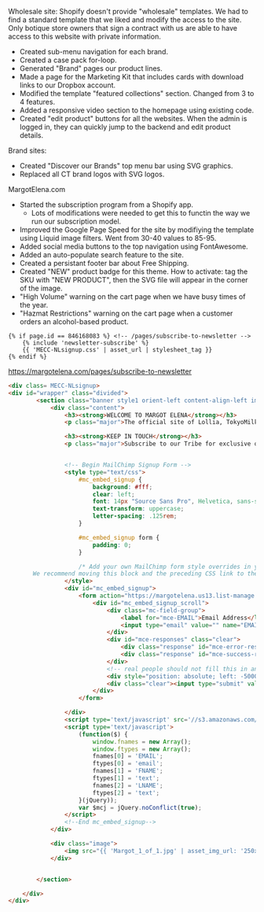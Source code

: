 <!-- TITLE: Burwell -->
<!-- SUBTITLE: Things I've worked on here. -->

Wholesale site: Shopify doesn't provide "wholesale" templates. We had to find a standard template that we liked and modify the access to the site. Only botique store owners that sign a contract with us are able to have access to this website with private information.

* Created sub-menu navigation for each brand.
* Created a case pack for-loop.
* Generated "Brand" pages our product lines.
* Made a page for the Marketing Kit that includes cards with download links to our Dropbox account.
* Modified the template "featured collections" section. Changed from 3 to 4 features.
* Added a responsive video section to the homepage using existing code.
* Created "edit product" buttons for all the websites. When the admin is logged in, they can quickly jump to the backend and edit product details.

Brand sites:

* Created "Discover our Brands" top menu bar using SVG graphics.
* Replaced all CT brand logos with SVG logos.


MargotElena.com
* Started the subscription program from a Shopify app.
	* Lots of modifications were needed to get this to functin the way we run our subscription model.
* Improved the Google Page Speed for the site by modifiying the template using Liquid image filters. Went from 30-40 values to 85-95.
* Added social media buttons to the top navigation using FontAwesome.
* Added an auto-populate search feature to the site.
* Created a persistant footer bar about Free Shipping.
* Created "NEW" product badge for this theme. How to activate: tag the SKU with "NEW PRODUCT", then the SVG file will appear in the corner of the image.
* "High Volume" warning on the cart page when we have busy times of the year.
* "Hazmat Restrictions" warning on the cart page when a customer orders an alcohol-based product.


```liquid
{% if page.id == 846168083 %} <!-- /pages/subscribe-to-newsletter -->
	{% include 'newsletter-subscribe' %}
	{{ 'MECC-NLsignup.css' | asset_url | stylesheet_tag }}
{% endif %}
```
https://margotelena.com/pages/subscribe-to-newsletter
```html
<div class= MECC-NLsignup>
<div id="wrapper" class="divided">
		<section class="banner style1 orient-left content-align-left image-position-right fullscreen onload-image-fade-in onload-content-fade-right">
			<div class="content">
				<h3><strong>WELCOME TO MARGOT ELENA</strong></h3>
				<p class="major">The official site of Lollia, TokyoMilk, Library of Flowers, The Cottage Greenhouse, and Love & Toast.</p>

				<h3><strong>KEEP IN TOUCH</strong></h3>
				<p class="major">Subscribe to our Tribe for exclusive offers, special events and behind the scenes action! Sign up today to receive an exclusive offer,&nbsp;just&nbsp;for&nbsp;you.</p>


				<!-- Begin MailChimp Signup Form -->
				<style type="text/css">
					#mc_embed_signup {
						background: #fff;
						clear: left;
						font: 14px "Source Sans Pro", Helvetica, sans-serif;
						text-transform: uppercase;
						letter-spacing: .125rem;
					}

					#mc_embed_signup form {
						padding: 0;
					}

					/* Add your own MailChimp form style overrides in your site stylesheet or in this style block.
	   We recommend moving this block and the preceding CSS link to the HEAD of your HTML file. */
				</style>
				<div id="mc_embed_signup">
					<form action="https://margotelena.us13.list-manage.com/subscribe/post?u=36fcadbfa4d3283ccc7150a9b&amp;id=9f958942c4" method="post" id="mc-embedded-subscribe-form" name="mc-embedded-subscribe-form" class="validate" target="_blank" novalidate>
						<div id="mc_embed_signup_scroll">
							<div class="mc-field-group">
								<label for="mce-EMAIL">Email Address</label>
								<input type="email" value="" name="EMAIL" class="required email" id="mce-EMAIL">
							</div>
							<div id="mce-responses" class="clear">
								<div class="response" id="mce-error-response" style="display:none"></div>
								<div class="response" id="mce-success-response" style="display:none"></div>
							</div>
							<!-- real people should not fill this in and expect good things - do not remove this or risk form bot signups-->
							<div style="position: absolute; left: -5000px;" aria-hidden="true"><input type="text" name="b_36fcadbfa4d3283ccc7150a9b_15ac58c4ee" tabindex="-1" value=""></div>
							<div class="clear"><input type="submit" value="Subscribe" name="subscribe" id="mc-embedded-subscribe" class="button"></div>
						</div>
					</form>

				</div>
				<script type='text/javascript' src='//s3.amazonaws.com/downloads.mailchimp.com/js/mc-validate.js'></script>
				<script type='text/javascript'>
					(function($) {
						window.fnames = new Array();
						window.ftypes = new Array();
						fnames[0] = 'EMAIL';
						ftypes[0] = 'email';
						fnames[1] = 'FNAME';
						ftypes[1] = 'text';
						fnames[2] = 'LNAME';
						ftypes[2] = 'text';
					}(jQuery));
					var $mcj = jQuery.noConflict(true);
				</script>
				<!--End mc_embed_signup-->
			</div>

			<div class="image">
				<img src="{{ 'Margot_1_of_1.jpg' | asset_img_url: '250x', scale: 3,crop: ‘center’, format: 'pjpg' }}" />              
			</div>


		</section>

	</div>
</div>
```
